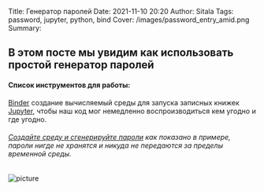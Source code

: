 Title: Генератор паролей
Date: 2021-11-10 20:20
Author: Sitala
Tags: password, jupyter, python, bind
Cover: /images/password_entry_amid.png
Summary:

## В этом посте мы увидим как использовать простой генератор паролей

#### Список инструментов для работы: 
[Binder][1] создание вычисляемый среды для запуска записных книжек [Jupyter][2], 
чтобы наш код мог немедленно воспроизводиться кем угодно и где угодно.

[1]: https://mybinder.org/
[2]: https://jupyter.org/

###### [Создайте среду и сгенерируйте пароли][3] как показано в примере, пароли нигде не хранятся и никуда не передаются за пределы временной среды.

[3]: https://mybinder.org/v2/gh/sharkevolution/requirements.git/HEAD?filepath=passgen.ipynb

![picture]({static}../images/genpass_example.png)
